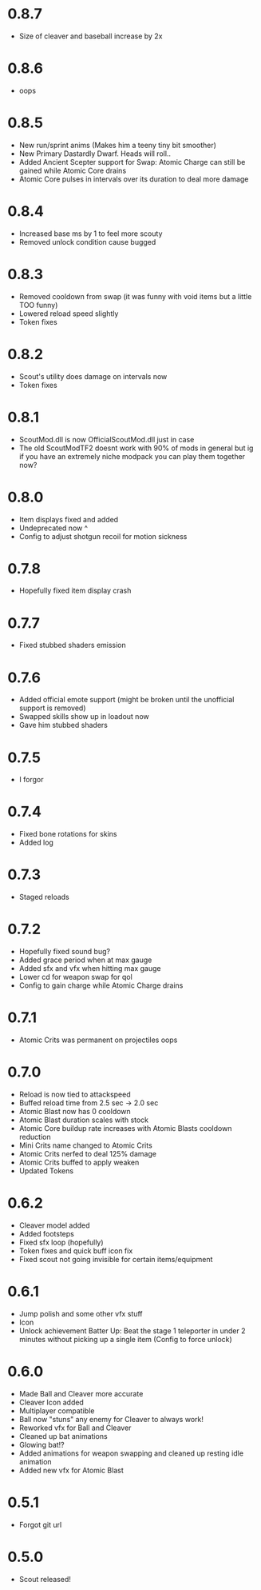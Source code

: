 # 0.8.7

- Size of cleaver and baseball increase by 2x

# 0.8.6

- oops

# 0.8.5

- New run/sprint anims (Makes him a teeny tiny bit smoother)
- New Primary Dastardly Dwarf. Heads will roll..
- Added Ancient Scepter support for Swap: Atomic Charge can still be gained while Atomic Core drains
- Atomic Core pulses in intervals over its duration to deal more damage

# 0.8.4

- Increased base ms by 1 to feel more scouty
- Removed unlock condition cause bugged

# 0.8.3

- Removed cooldown from swap (it was funny with void items but a little TOO funny)
- Lowered reload speed slightly
- Token fixes

# 0.8.2

- Scout's utility does damage on intervals now
- Token fixes

# 0.8.1

- ScoutMod.dll is now OfficialScoutMod.dll just in case
- The old ScoutModTF2 doesnt work with 90% of mods in general but ig if you have an extremely niche modpack you can play them together now?

# 0.8.0

- Item displays fixed and added
- Undeprecated now ^
- Config to adjust shotgun recoil for motion sickness

# 0.7.8

- Hopefully fixed item display crash

# 0.7.7

- Fixed stubbed shaders emission

# 0.7.6

- Added official emote support (might be broken until the unofficial support is removed)
- Swapped skills show up in loadout now
- Gave him stubbed shaders

# 0.7.5

- I forgor

# 0.7.4

- Fixed bone rotations for skins
- Added log

# 0.7.3

- Staged reloads

# 0.7.2

- Hopefully fixed sound bug?
- Added grace period when at max gauge
- Added sfx and vfx when hitting max gauge
- Lower cd for weapon swap for qol 
- Config to gain charge while Atomic Charge drains

# 0.7.1 

- Atomic Crits was permanent on projectiles oops

# 0.7.0

- Reload is now tied to attackspeed
- Buffed reload time from 2.5 sec -> 2.0 sec
- Atomic Blast now has 0 cooldown
- Atomic Blast duration scales with stock
- Atomic Core buildup rate increases with Atomic Blasts cooldown reduction
- Mini Crits name changed to Atomic Crits
- Atomic Crits nerfed to deal 125% damage
- Atomic Crits buffed to apply weaken
- Updated Tokens

# 0.6.2

- Cleaver model added
- Added footsteps
- Fixed sfx loop (hopefully)
- Token fixes and quick buff icon fix
- Fixed scout not going invisible for certain items/equipment

# 0.6.1

- Jump polish and some other vfx stuff
- Icon
- Unlock achievement Batter Up: Beat the stage 1 teleporter in under 2 minutes without picking up a single item (Config to force unlock)

# 0.6.0

- Made Ball and Cleaver more accurate
- Cleaver Icon added
- Multiplayer compatible
- Ball now "stuns" any enemy for Cleaver to always work!
- Reworked vfx for Ball and Cleaver
- Cleaned up bat animations
- Glowing bat!?
- Added animations for weapon swapping and cleaned up resting idle animation
- Added new vfx for Atomic Blast


# 0.5.1

- Forgot git url

# 0.5.0

- Scout released!